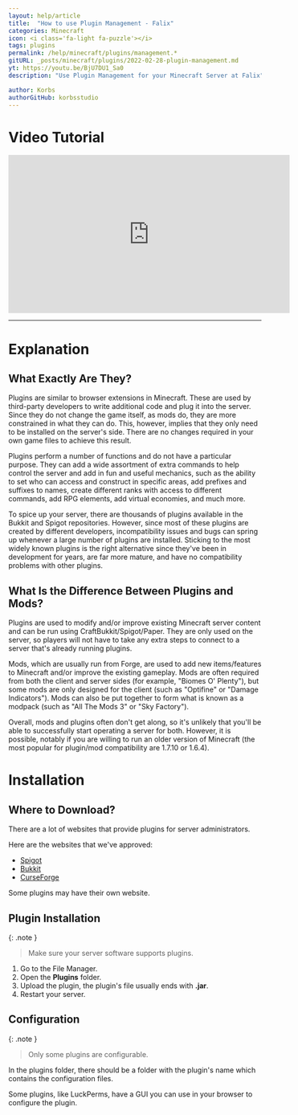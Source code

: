 ```yaml
---
layout: help/article
title:  "How to use Plugin Management - Falix"
categories: Minecraft
icon: <i class='fa-light fa-puzzle'></i>
tags: plugins
permalink: /help/minecraft/plugins/management.*
gitURL: _posts/minecraft/plugins/2022-02-28-plugin-management.md
yt: https://youtu.be/BjU7DU1_Sa0
description: "Use Plugin Management for your Minecraft Server at Falix"

author: Korbs
authorGitHub: korbsstudio
---
```


<div class="watch-video-tutorial">
    <h1>Video Tutorial</h1>
    <iframe id="video-tutorial" width="560" height="315" src="https://www.youtube-nocookie.com/embed/BjU7DU1_Sa0" title="YouTube video player" frameborder="0" allow="accelerometer; autoplay; clipboard-write; encrypted-media; gyroscope; picture-in-picture" allowfullscreen></iframe>
    <hr>
    <style>section#video-tutorial {display: inherit !important;}</style>
</div>

# Explanation
## What Exactly Are They?
Plugins are similar to browser extensions in Minecraft. These are used by third-party developers to write additional code and plug it into the server. Since they do not change the game itself, as mods do, they are more constrained in what they can do. This, however, implies that they only need to be installed on the server's side. There are no changes required in your own game files to achieve this result.

Plugins perform a number of functions and do not have a particular purpose. They can add a wide assortment of extra commands to help control the server and add in fun and useful mechanics, such as the ability to set who can access and construct in specific areas, add prefixes and suffixes to names, create different ranks with access to different commands, add RPG elements, add virtual economies, and much more.

To spice up your server, there are thousands of plugins available in the Bukkit and Spigot repositories. However, since most of these plugins are created by different developers, incompatibility issues and bugs can spring up whenever a large number of plugins are installed. Sticking to the most widely known plugins is the right alternative since they've been in development for years, are far more mature, and have no compatibility problems with other plugins.

## What Is the Difference Between Plugins and Mods?
Plugins are used to modify and/or improve existing Minecraft server content and can be run using CraftBukkit/Spigot/Paper. They are only used on the server, so players will not have to take any extra steps to connect to a server that's already running plugins.

Mods, which are usually run from Forge, are used to add new items/features to Minecraft and/or improve the existing gameplay. Mods are often required from both the client and server sides (for example, "Biomes O' Plenty"), but some mods are only designed for the client (such as "Optifine" or "Damage Indicators"). Mods can also be put together to form what is known as a modpack (such as "All The Mods 3" or "Sky Factory").

Overall, mods and plugins often don't get along, so it's unlikely that you'll be able to successfully start operating a server for both. However, it is possible, notably if you are willing to run an older version of Minecraft (the most popular for plugin/mod compatibility are 1.7.10 or 1.6.4).

# Installation
## Where to Download?
There are a lot of websites that provide plugins for server administrators.

Here are the websites that we've approved:
 - <i class='fa-solid fa-badge-check'></i> [Spigot](https://www.spigotmc.org/)
 - <i class='fa-solid fa-badge-check'></i> [Bukkit](https://dev.bukkit.org/)
 - <i class='fa-solid fa-badge-check'></i> [CurseForge](https://www.curseforge.com/minecraft/bukkit-plugins)

Some plugins may have their own website.

## Plugin Installation

{: .note }
> Make sure your server software supports plugins.

1. Go to the File Manager.
2. Open the __Plugins__ folder.
3. Upload the plugin, the plugin's file usually ends with __.jar__.
4. Restart your server.

## Configuration

{: .note }
> Only some plugins are configurable.

In the plugins folder, there should be a folder with the plugin's name which contains the configuration files.

Some plugins, like LuckPerms, have a GUI you can use in your browser to configure the plugin.